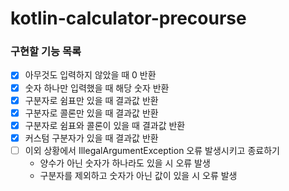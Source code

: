 # kotlin-calculator-precourse

### 구현할 기능 목록
- [x] 아무것도 입력하지 않았을 때 0 반환
- [x] 숫자 하나만 입력했을 때 해당 숫자 반환
- [x] 구분자로 쉼표만 있을 때 결과값 반환
- [x] 구분자로 콜론만 있을 때 결과값 반환
- [x] 구분자로 쉼표와 콜론이 있을 때 결과값 반환
- [x] 커스텀 구분자가 있을 때 결과값 반환
- [ ] 이외 상황에서 IllegalArgumentException 오류 발생시키고 종료하기
  - 양수가 아닌 숫자가 하나라도 있을 시 오류 발생
  - 구분자를 제외하고 숫자가 아닌 값이 있을 시 오류 발생
